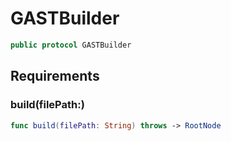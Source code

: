 # GASTBuilder

``` swift
public protocol GASTBuilder
```

## Requirements

### build(filePath:​)

``` swift
func build(filePath: String) throws -> RootNode
```
